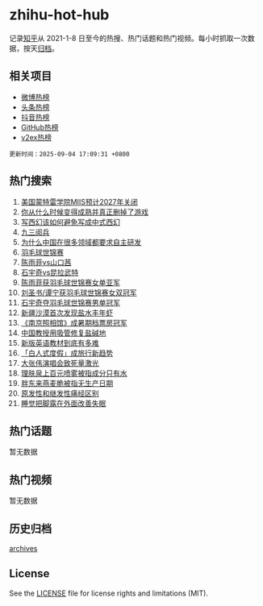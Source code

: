 # zhihu-hot-hub

记录[知乎](https://www.zhihu.com/)从 2021-1-8 日至今的热搜、热门话题和热门视频。每小时抓取一次数据，按天[归档](archives)。

## 相关项目

- [微博热榜](https://github.com/snaildev/weibo-hot-hub)
- [头条热榜](https://github.com/snaildev/toutiao-hot-hub)
- [抖音热榜](https://github.com/snaildev/douyin-hot-hub)
- [GitHub热榜](https://github.com/snaildev/github-hot-hub)
- [v2ex热榜](https://github.com/snaildev/v2ex-hot-hub)


`更新时间：2025-09-04 17:09:31 +0800`

## 热门搜索

1. [美国蒙特雷学院MIIS预计2027年关闭](https://www.zhihu.com/search?q=%E7%BE%8E%E5%9B%BD%E8%92%99%E7%89%B9%E9%9B%B7%E5%AD%A6%E9%99%A2MIIS%E9%A2%84%E8%AE%A12027%E5%B9%B4%E5%85%B3%E9%97%AD)
1. [你从什么时候变得成熟并真正删掉了游戏](https://www.zhihu.com/search?q=%E4%BD%A0%E4%BB%8E%E4%BB%80%E4%B9%88%E6%97%B6%E5%80%99%E5%8F%98%E5%BE%97%E6%88%90%E7%86%9F%E5%B9%B6%E7%9C%9F%E6%AD%A3%E5%88%A0%E6%8E%89%E4%BA%86%E6%B8%B8%E6%88%8F)
1. [写西幻该如何避免写成中式西幻](https://www.zhihu.com/search?q=%E5%86%99%E8%A5%BF%E5%B9%BB%E8%AF%A5%E5%A6%82%E4%BD%95%E9%81%BF%E5%85%8D%E5%86%99%E6%88%90%E4%B8%AD%E5%BC%8F%E8%A5%BF%E5%B9%BB)
1. [九三阅兵](https://www.zhihu.com/search?q=%E4%B9%9D%E4%B8%89%E9%98%85%E5%85%B5)
1. [为什么中国在很多领域都要求自主研发](https://www.zhihu.com/search?q=%E4%B8%BA%E4%BB%80%E4%B9%88%E4%B8%AD%E5%9B%BD%E5%9C%A8%E5%BE%88%E5%A4%9A%E9%A2%86%E5%9F%9F%E9%83%BD%E8%A6%81%E6%B1%82%E8%87%AA%E4%B8%BB%E7%A0%94%E5%8F%91)
1. [羽毛球世锦赛](https://www.zhihu.com/search?q=%E7%BE%BD%E6%AF%9B%E7%90%83%E4%B8%96%E9%94%A6%E8%B5%9B)
1. [陈雨菲vs山口茜](https://www.zhihu.com/search?q=%E9%99%88%E9%9B%A8%E8%8F%B2vs%E5%B1%B1%E5%8F%A3%E8%8C%9C)
1. [石宇奇vs昆拉武特](https://www.zhihu.com/search?q=%E7%9F%B3%E5%AE%87%E5%A5%87vs%E6%98%86%E6%8B%89%E6%AD%A6%E7%89%B9)
1. [陈雨菲获羽毛球世锦赛女单亚军](https://www.zhihu.com/search?q=%E9%99%88%E9%9B%A8%E8%8F%B2%E8%8E%B7%E7%BE%BD%E6%AF%9B%E7%90%83%E4%B8%96%E9%94%A6%E8%B5%9B%E5%A5%B3%E5%8D%95%E4%BA%9A%E5%86%9B)
1. [刘圣书/谭宁获羽毛球世锦赛女双冠军](https://www.zhihu.com/search?q=%E5%88%98%E5%9C%A3%E4%B9%A6/%E8%B0%AD%E5%AE%81%E8%8E%B7%E7%BE%BD%E6%AF%9B%E7%90%83%E4%B8%96%E9%94%A6%E8%B5%9B%E5%A5%B3%E5%8F%8C%E5%86%A0%E5%86%9B)
1. [石宇奇夺羽毛球世锦赛男单冠军](https://www.zhihu.com/search?q=%E7%9F%B3%E5%AE%87%E5%A5%87%E5%A4%BA%E7%BE%BD%E6%AF%9B%E7%90%83%E4%B8%96%E9%94%A6%E8%B5%9B%E7%94%B7%E5%8D%95%E5%86%A0%E5%86%9B)
1. [新疆沙漠首次发现盐水丰年虾](https://www.zhihu.com/search?q=%E6%96%B0%E7%96%86%E6%B2%99%E6%BC%A0%E9%A6%96%E6%AC%A1%E5%8F%91%E7%8E%B0%E7%9B%90%E6%B0%B4%E4%B8%B0%E5%B9%B4%E8%99%BE)
1. [《南京照相馆》成暑期档票房冠军](https://www.zhihu.com/search?q=%E3%80%8A%E5%8D%97%E4%BA%AC%E7%85%A7%E7%9B%B8%E9%A6%86%E3%80%8B%E6%88%90%E6%9A%91%E6%9C%9F%E6%A1%A3%E7%A5%A8%E6%88%BF%E5%86%A0%E5%86%9B)
1. [中国教授用吸管修复盐碱地](https://www.zhihu.com/search?q=%E4%B8%AD%E5%9B%BD%E6%95%99%E6%8E%88%E7%94%A8%E5%90%B8%E7%AE%A1%E4%BF%AE%E5%A4%8D%E7%9B%90%E7%A2%B1%E5%9C%B0)
1. [新版英语教材到底有多难](https://www.zhihu.com/search?q=%E6%96%B0%E7%89%88%E8%8B%B1%E8%AF%AD%E6%95%99%E6%9D%90%E5%88%B0%E5%BA%95%E6%9C%89%E5%A4%9A%E9%9A%BE)
1. [「白人式度假」成旅行新趋势](https://www.zhihu.com/search?q=%E3%80%8C%E7%99%BD%E4%BA%BA%E5%BC%8F%E5%BA%A6%E5%81%87%E3%80%8D%E6%88%90%E6%97%85%E8%A1%8C%E6%96%B0%E8%B6%8B%E5%8A%BF)
1. [大张伟演唱会致死量激光](https://www.zhihu.com/search?q=%E5%A4%A7%E5%BC%A0%E4%BC%9F%E6%BC%94%E5%94%B1%E4%BC%9A%E8%87%B4%E6%AD%BB%E9%87%8F%E6%BF%80%E5%85%89)
1. [理肤泉上百元喷雾被指成分只有水](https://www.zhihu.com/search?q=%E7%90%86%E8%82%A4%E6%B3%89%E4%B8%8A%E7%99%BE%E5%85%83%E5%96%B7%E9%9B%BE%E8%A2%AB%E6%8C%87%E6%88%90%E5%88%86%E5%8F%AA%E6%9C%89%E6%B0%B4)
1. [胖东来燕麦脆被指无生产日期](https://www.zhihu.com/search?q=%E8%83%96%E4%B8%9C%E6%9D%A5%E7%87%95%E9%BA%A6%E8%84%86%E8%A2%AB%E6%8C%87%E6%97%A0%E7%94%9F%E4%BA%A7%E6%97%A5%E6%9C%9F)
1. [原发性和继发性痛经区别](https://www.zhihu.com/search?q=%E5%8E%9F%E5%8F%91%E6%80%A7%E5%92%8C%E7%BB%A7%E5%8F%91%E6%80%A7%E7%97%9B%E7%BB%8F%E5%8C%BA%E5%88%AB)
1. [睡觉把脚露在外面改善失眠](https://www.zhihu.com/search?q=%E7%9D%A1%E8%A7%89%E6%8A%8A%E8%84%9A%E9%9C%B2%E5%9C%A8%E5%A4%96%E9%9D%A2%E6%94%B9%E5%96%84%E5%A4%B1%E7%9C%A0)

## 热门话题

暂无数据

## 热门视频

暂无数据

## 历史归档

[archives](archives)

## License

See the [LICENSE](LICENSE) file for license rights and limitations (MIT).
